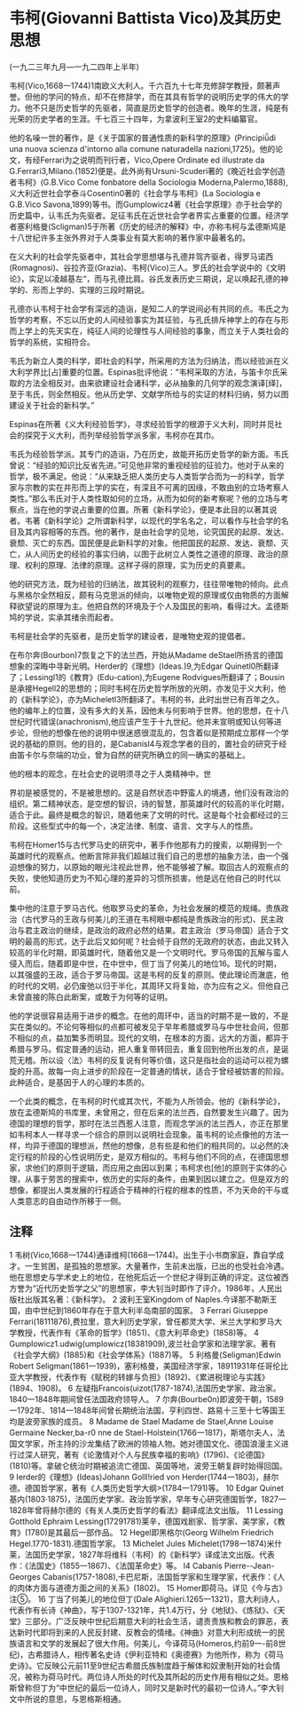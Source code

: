 # 韦柯(Giovanni Battista Vico)及其历史思想

 

(一九二三年九月—一九二四年上半年)

 

韦柯(Vico,1668一1744)1南欧义大利人。千六百九十七年充修辞学教授，颇著声誉。但他的学问的特点，却不在修辞学，而在其具有哲学的说明历史学的伟大的学力。他不只是历史哲学的先驱者，简直是历史哲学的创造者。晚年的生涯，纯是有光荣的历史学者的生涯。千七百三十四年，为拿波利王室2的史料编纂官。

他的名噪一世的著作，是《关于国家的普通性质的新科学的原理》(Principiǚdi una nuova scienza d'intorno alla comune naturadella nazioni,1725)。他的论文，有经Ferrari为之说明而刊行者，Vico,Opere Ordinate ed illustrate da G.Ferrari3,Milano.(1852)便是。此外尚有Ursuni-Scuderi著的《晚近社会学创造者韦柯》(G.B.Vico Come fonbatore della Sociologia Moderna,Palermo,1888),义大利近世社会学泰斗Cosentin0著的《社会学与韦柯》(La Sociologia e G.B.Vico Savona,1899)等书。而Gumplowicz4著《社会学原理》亦于社会学的历史篇中，认韦氏为先驱者。足征韦氏在近世社会学者界实占重要的位置。经济学者塞利格曼(Scligman)5于所著《历史的经济的解释》中，亦称韦柯与孟德斯鸠是十八世纪许多主张外界对于人类事业有莫大影响的著作家中最著名的。

在义大利的社会学先驱者中，其社会学思想堪与孔德并驾齐驱者，得罗马诺西(Romagnosi)、谷拉齐亚(Grazia)、韦柯(Vico)三人。罗氏的社会学说中的《文明论》，实足以凌越基左“，而与孔德比肩。谷氏发表历史三期说，足以唤起孔德的神学的、形而上学的、实理的三段时期说。

孔德亦认韦柯于社会学有深远的造诣，是知二人的学说间必有共同的点。韦氏之为哲学的考察，不忘以历史的人间经验事实为其征验，与孔氏排斥神学上的存在与形而上学上的先天实在，纯征人间的论理性与人间经验的事象，而立关于人类社会的哲学的系统，实相符合。

韦氏为新立人类的科学，即社会的科学，所采用的方法为归纳法，而以经验派在义大利学界比[占]重要的位置。Espinas批评他说：“韦柯采取的方法，与笛卡尔氏采取的方法全相反对。由来欲建设社会诸科学，必从抽象的几何学的观念演译[绎]，至于韦氏，则全然相反。他从历史学、文献学所给与的实证的材料归纳，努力以图建设关于社会的新科学。”

Espinas在所著《义大利经验哲学》，寻求经验哲学的根源于义大利，同时并觅社会的探究于义大利，而列举经验哲学派多家，韦柯亦在其巾。

韦氏为经验哲学派。其专门的造诣，乃在历史，故能开拓历史哲学的新方面。韦氏曾说：“经验的知识比反省先进。”可见他非常的重视经验的征验力。他对于从来的哲学，极不满足。他说：“从来缺乏把人类历史与人类哲学合而为一的科学，哲学家与宗教的实在并形而上学的实在，有深且不可离的因缘，不敢由别的立场考察人类性。”那么韦氏对于人类性取如何的立场，从而为如何的新考察呢？他的立场与考察点，当在他的学说占重要的位置。所著《新科学论》，便是本此目的以著其说者。韦著《新科学论》之所谓新科学，以现代的学名名之，可以看作与社会学的名目及其内容相等的东西。他的著作，是由社会学的见地，论究国民的起原、发达、衰颓、灭亡的东西。国民便是此新科学的对象。他把国民的起原、发达、衰颓、灭亡，从人间历史的经验的事实归纳，以图于此树立人类性之道德的原理、政治的原理、权利的原理、法律的原理。这样子得的原理，实为历史的真要素。

他的研究方法，既为经验的归纳法，故其锐利的观察力，往往带唯物的倾向。此点与黑格尔全然相反，颇有马克思派的倾向，以唯物史观的原理或仅由物质的方面解释欲望说的原理为主。他把自然的环境及于个人及国民的影响，看得过大。孟德斯鸠的学说，实承其绪余而起者。

韦柯是社会学的先驱者，是历史哲学的建设者，是唯物史观的提倡者。

在布尔奔(Bourbon)7恢复之下的法兰西，开始从Madame deStael所扬言的德国想象的深晦中寻新光明。Herder的《理想》(Ideas.)9,为Edgar Quinetl0所翻译了；Lessingl1的《教育》(Edu-cation),为Eugene Rodvigues所翻译了；Bousin是承接Hegell2的思想的；同时韦柯在历史哲学所放的光明，亦发见于义大利，他的《新科学论》，亦为Micheletl3所翻译了。韦柯的书，此时出世已有百年之久。他的编年上的位置，没有多大的关系，因他未与何影响于世界。他的思想，在十八世纪时代错误(anachronism),他应该产生于十九世纪。他并未宣明或知认何等进步论，但他的想像在他的说明中很迷惑很混乱的，包含着似是预期成立那样一个学说的基础的原则。他的目的，是Cabanisl4与观念学者的目的，置社会的研究于经由笛卡尔与奈端的功业，曾为自然的研究所确立的同一确实的基础上。

他的根本的观念，在社会史的说明须寻之于人类精神中。世

界初是被感觉的，不是被思想的。这是自然状态中野蛮人的境遇，他们没有政治的组织。第二精神状态，是空想的智识，诗的智慧，那英雄时代的较高的半化时期，适合于此。最终是概念的智识，随着他来了文明的时代。这是每个社会都经过的三阶段。这些型式中的每一个，决定法律、制度、语言、文字与人的性质。

韦柯在Homer15与古代罗马史的研究中，著手作他那有力的搜索，以期得到一个英雄时代的观察点。他断言除非我们超越过我们自己的思想的抽象方法，由一个强迫想像的努力，以原始的眼光注视此世界，他不能够被了解。取回古人的观察点的失败，使他知道历史为不知心理的差异的习惯所损害。他是远在他自己的时代以前。

集中他的注意于罗马古代。他取罗马史的革命，为社会发展的模范的规绳。贵族政治（古代罗马的王政与何美儿的王道在韦柯眼中都纯是贵族政治的形式)、民主政治与君主政治的继续，是政治的政府必然的结果。君主政治（罗马帝国）适合于文明的最高的形式，达于此后又如何呢？社会倾于自然的无政府的状态，由此又转入较高的半化时期，即英雄时代，随着他又是一个文明时代。罗马帝国的瓦解与蛮人侵入而后，随着即是中世，在中世中，但丁当了何美儿的地位16。现代的时期，以其强盛的王政，适合于罗马帝国。这是韦柯的反复的原则。使此理论而澈底，他的时代的文明，必仍废弛以归于半化，其周环又将复始，亦为应有之义。但他自己未曾直接的陈白此断案，或敢于为何等的证明。

他的学说很容易适用于进步的概念。在他的周环中，适当的时期不是一致的，不是实在类似的。不论何等相似的点都可被发见于早年希腊或罗马与中世社会间，但那不相似的点，益加繁多而明显。现代的文明，在根本的方面，远大的方面，都异于希腊与罗马。假定普通的运动，把人重复带转回去，重复回到他所出发的点，是诞荒无稽。所以设〈法〉韦柯的反复说有何等价值，这只是指社会的运动可以视为螺旋的升高。故每一向上进步的阶段在一定普通的情状，适合于曾经被妨害的阶段。此种适合，是基因于人的心理的本质的。

一个此类的概念，在韦柯的时代或其次代，不能为人所领会。他的《新科学论》，放在孟德斯鸠的书库里，未曾用之，但在后来的法兰西，自然要发生兴趣了。因为德国的理想的哲学，那时在法兰西惹人注意，而观念学派的法兰西人，亦正在那里如韦柯本人一样寻求一个综合的原则以说明社会现象。虽韦柯的论点像他的方法一样，均异于德国的理想派，然他的想像，总有些是和他们的相共同的。以必然的决定行程的阶段的心性说明历史，是双方相似的。韦柯与他们不同的点，在德国思想家，求他们的原则于逻辑，而应用之由因以到果；韦柯求也[他]的原则于实体的心理，从事于劳苦的搜索中，依历史的实际的条件，由果到因以建立之。但是双方的想像，都提出人类发展的行程适合于精神的行程的根本的性质，不为天命的干与或人类意志的自由动作所移于一侧。

 

## 注释
1 韦树(Vico,1668一1744)通译维柯(1668一1744)。出生于小书商家庭，靠自学成才。一生贫困，是孤独的思想家。大量著作，生前未出版，已出的也受社会冷遇。他在思想史与学术史上的地位，在他死后近一个世纪才得到正确的评定。这位被西方誉为“近代历史哲学之父”的思想家，李大钊当时即作了评介。1986年，人民出版社出版其名著：《新科学》。
2 波利王室Kingdom of Naples.今译那不勒斯王国，由中世纪到1860年存在于意大利半岛南部的国家。
3 Ferrari Giuseppe Ferrari(18111876),费拉里，意大利历史学家，曾任都灵大学、米兰大学和罗马大学教授，代表作有《革命的哲学》(1851)、《意大利苹命史》(1858)等。
4 Gumplowicz1.udwig(umplowicz(18381909),波兰社会学家和法理学家。著有《社会学大纲》(1885)和《社会学体系》(1887)等。
5 利格曼(Seligman)Edwin Robert Seligman(1861一1939)，塞利格曼，美国经济学家，18911931年任哥伦比亚大学教授，代表作有《赋税的转嫁与负担》(1892)、《累进税理论与实践》(1894、1908)。
6 左疑指Francois(uizot(1787-1874),法国历史学家、政治家。1840一1848年期间曾任法国政府领导人。
7 尔奔(Bourbe0n)即波旁干朝，1589一1792年、1814一1848年间曾长期统治法国，亨利四世、路易十三至十七等国王均是波旁家族的成员。
8 Madame de Stael Madame de Stael,Anne Louise Germaine Necker,ba-r0 nne de Stael-Holstein(1766一1817)，斯塔尔夫人，法国文学家，所主持的沙龙集结了欧洲的领袖人物。她对德国文化、德国浪漫主义进行过深人研究，著有《论激情对个人与民族幸福的影响》(1796)、《论德国》(1810)等。拿破仑统治时期被追流亡德国、英国等地，波旁王朝复辟时始得回国。
9 Ierder的《理想》(Ideas)Johann Golll!ried von Herder(1744一1803)，赫尔德。德国哲学家，著有《人类历史哲学大纲>(1784一1791)等。
10 Edgar Quinet基内(1803·1875)，法国历史学家、政治哲学家，早年专心研究德国哲学，1827一1828年曾将赫尔德的《有关人类历史哲学的看法》翻译成法文出版。
11 Lessing Gotthold Ephraim Lessing(17291781)莱辛，德国戏剧家、哲学家、美学家，《教育》(1780)是其最后一部作品。
12 Hegel即黑格尔(Georg Wilhelm Friedrich Hegel.1770-1831).德国哲学家。
13 Michelet Jules Michelet(1798一1874)米什莱，法国历史学家，1827年将维科（韦柯）的《新科学》译成法文出版。代表作：《法国史》(1855一1867)、《法国革命史》等。
l4 Cabanis Pierre--Jean-Georges Cabanis(1757-1808),卡巴尼斯，法国哲学家和生理学家，代表作：《人的肉体方面与道德方面之间的关系》(1802)。
15 Homer即荷马。详见《今与古》注⑤。
16 丁当了何美儿的地位但丁(Dale Alighieri.1265一1321)，意大利诗人，代表作有长诗《神曲》，写于1307-1321年，共1.4万行，分《地狱》、《炼狱》、《天堂》三部分。广泛反映中世纪后期意大利的社会生活，谴责贵族和教会的罪恶，表达新时代即将到来的人民反封建、反教会的情绪。《神曲》对意大利形成统一的民族语言和文学的发展起了很大作用。何美儿，今译荷马(Homeros,约前9一-前8世纪)，古希腊诗人，相传著名史诗《伊利亚特和《奥德赛》为他所作，称为《荷马史诗》。它反映公元前11至9世纪古希腊氏族制度趋于解体和奴隶制开始的社会情况，被称为荷马时代。两位诗人所处的时代及其所起的历史作用有相似之处。恩格斯曾称但丁为“中世纪的最后一位诗人，同时又是新时代的最初一位诗人。”李大钊文中所说的意思，与恩格斯相通。
